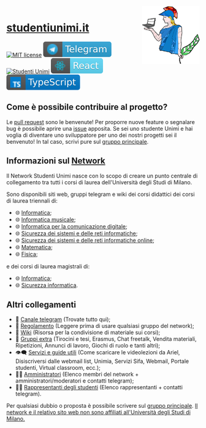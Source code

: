 <img src="public/logo/unimi500.png" width="150" height="150" align="right" />

# [studentiunimi.it](https://studentiunimi.it/)
[![MIT license](https://img.shields.io/badge/License-MIT-blue.svg)](https://lbesson.mit-license.org/) [![telegram](./public/svg/telegram.svg)](https://t.me/studenti_unimi) [![Studenti Unimi](https://img.shields.io/discord/591914197219016707.svg?color=7289da&label=StudentiUnimi&logo=discord&style=flat-square)](https://discord.com/invite/SwPzAkv4A4) [![React](./public/svg/react.svg)](https://badges.aleen42.com/src/react.svg) [![typescript](./public/svg/typescript.svg)](https://badges.aleen42.com/src/typescript.svg) 

## Come è possibile contribuire al progetto?
Le [pull request](https://docs.github.com/en/github/collaborating-with-pull-requests/proposing-changes-to-your-work-with-pull-requests/about-pull-requests) sono le benvenute! Per proporre nuove feature o segnalare bug è possibile aprire una [issue](https://docs.github.com/en/issues/tracking-your-work-with-issues/creating-an-issue) apposita.
Se sei uno studente Unimi e hai voglia di diventare uno sviluppatore per uno dei nostri progetti sei il benvenuto! 
In tal caso, scrivi pure sul [gruppo principale](https://t.me/joinchat/VswKeAblS2nrfXME).

## Informazioni sul [Network](https://github.com/StudentiUnimi)
Il Network Studenti Unimi nasce con lo scopo di creare un punto centrale di collegamento tra tutti i corsi di laurea dell'Università degli Studi di Milano. 

Sono disponibili siti web, gruppi telegram e wiki dei corsi didattici dei corsi di laurea triennali di:
- 🌐 [Informatica](https://studentiunimi.it/courses/triennale_informatica/);
- 🌐 [Informatica musicale](https://studentiunimi.it/courses/triennale_informatica_musicale/);
- 🌐 [Informatica per la comunicazione digitale](https://studentiunimi.it/courses/triennale_informatica_com_digitale/);
- 🌐 [Sicurezza dei sistemi e delle reti informatiche](https://studentiunimi.it/courses/triennale_sicurezza_sistemi_reti_informatiche/);
- 🌐 [Sicurezza dei sistemi e delle reti informatiche online](https://studentiunimi.it/courses/triennale_sicurezza_sistemi_reti_informatiche_online/);
- 🌐 [Matematica](https://studentiunimi.it/courses/triennale_matematica);
- 🌐 [Fisica](https://studentiunimi.it/courses/triennale_fisica);
  
e dei corsi di laurea magistrali di:
- 🌐 [Informatica](https://studentiunimi.it/courses/magistrale_informatica/);
- 🌐 [Sicurezza informatica](https://studentiunimi.it/courses/magistrale_sicurezza_informatica/).

## Altri collegamenti
- 🛫 [Canale telegram](https://t.me/studenti_unimi) (Trovate tutto qui);
- 📮 [Regolamento](https://studentiunimi.it/rules/) (Leggere prima di usare qualsiasi gruppo del network);
- 📖 [Wiki](https://wiki.studentiunimi.it/) (Risorsa per la condivisione di materiale sui corsi);
- 📝 [Gruppi extra](https://studentiunimi.it/additional_groups/) (Tirocini e tesi, Erasmus, Chat freetalk, Vendita materiali, Ripetizioni, Annunci di lavoro, Giochi di ruolo e tanti altri);
- 👁‍🗨 [Servizi e guide utili](http://unimia.studentiunimi.it/) (Come scaricare le videolezioni da Ariel, Disiscriversi dalle webmail list, Unimia, Servizi Sifa, Webmail, Portale studenti, Virtual classroom, ecc.);
- 🧙‍♂️ [Amministratori](https://studentiunimi.it/organization/) (Elenco membri del network + amministratori/moderatori e contatti telegram);
- 👨‍💻 [Rappresentanti degli studenti](https://studentiunimi.it/representatives/) (Elenco rappresentanti + contatti telegram).

Per qualsiasi dubbio o proposta è possibile scrivere sul [gruppo principale](https://t.me/joinchat/VswKeAblS2nrfXME).
<u>Il network e il relativo sito web non sono affiliati all'Università degli Studi di Milano.</u>